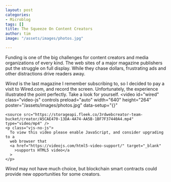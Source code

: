 ```yaml
---
layout: post
categories:
- Microblog
tags: []
title: The Squeeze On Content Creators
author: tim
image: "/assets/images/photos.jpg"

---
```

Funding is one of the big challenges for content creators and media organizations of every kind. The web sites of a major magazine publishers put the struggle on full display. While they chase dollars, frustrating ads and other distractions drive readers away.

_Wired_ is the last magazine I remember subscribing to, so I decided to pay a visit to Wired.com, and record the screen. Unfortunately, the experience illustrated the point perfectly. Take a look for yourself. <video id="wired" class="video-js" controls preload="auto" width="640" height="264" poster="/assets/images/photos.jpg" data-setup="{}"

> 

    <source src="https://storageapi.fleek.co/3rdwebcreator-team-bucket/creator/A5CAE470-13DA-4A74-AA5B-1BF7F37440A4.mp4" type="video/mp4" />
    <p class="vjs-no-js">
      To view this video please enable JavaScript, and consider upgrading to a
      web browser that
      <a href="https://videojs.com/html5-video-support/" target="_blank"
        >supports HTML5 video</a
      >
    </p>

</video>

_Wired_ may not have much choice, but blockchain smart contracts could provide new opportunities for some creators.